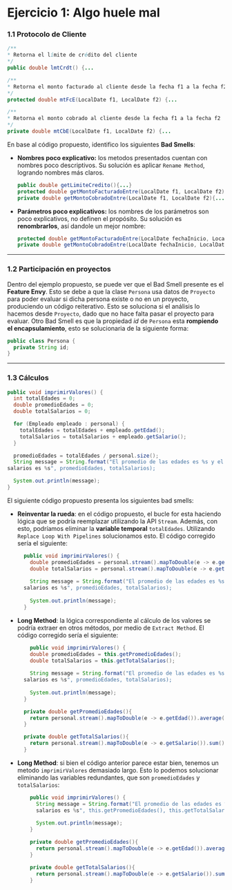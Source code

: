 # Ejercicio 1: Algo huele mal

### 1.1 Protocolo de Cliente
  ```java
  /** 
  * Retorna el límite de crédito del cliente
  */
  public double lmtCrdt() {...
  
  /** 
  * Retorna el monto facturado al cliente desde la fecha f1 a la fecha f2
  */
  protected double mtFcE(LocalDate f1, LocalDate f2) {...
  
  /** 
  * Retorna el monto cobrado al cliente desde la fecha f1 a la fecha f2
  */
  private double mtCbE(LocalDate f1, LocalDate f2) {...

  ```

  En base al código propuesto, identifico los siguientes **Bad Smells**:
  * **Nombres poco explicativo:** los metodos presentados cuentan con nombres poco descriptivos.
    Su solución es aplicar `Rename Method`, logrando nombres más claros.
    ```java
    public double getLimiteCredito(){...}
    protected double getMontoFacturadoEntre(LocalDate f1, LocalDate f2){...}
    private double getMontoCobradoEntre(LocalDate f1, LocalDate f2){...}
    ```
  * **Parámetros poco explicativos:** los nombres de los parámetros son poco explicativos, no definen el propósito. Su solución es **renombrarlos**, así dandole un mejor nombre:
    ```java
    protected double getMontoFacturadoEntre(LocalDate fechaInicio, LocalDate fechaFin){...}
    private double getMontoCobradoEntre(LocalDate fechaInicio, LocalDate fechaFin){...}
    ```
___

### 1.2 Participación en proyectos

Dentro del ejemplo propuesto, se puede ver que el Bad Smell presente es el **Feature Envy**. Esto se debe a que la clase `Persona` usa datos de `Proyecto` para poder evaluar si dicha persona existe o no en un proyecto, produciendo un código reiterativo.
Esto se soluciona si el análisis lo hacemos desde `Proyecto`, dado que no hace falta pasar el proyecto para evaluar.
Otro Bad Smell es que la propiedad *id* de `Persona` esta **rompiendo el encapsulamiento**, esto se solucionaria de la siguiente forma:

```java
public class Persona {
  private String id;
}
```

___

### 1.3 Cálculos

```java
public void imprimirValores() {
  int totalEdades = 0;
  double promedioEdades = 0;
  double totalSalarios = 0;

  for (Empleado empleado : personal) {
    totalEdades = totalEdades + empleado.getEdad();
    totalSalarios = totalSalarios + empleado.getSalario();
  }

  promedioEdades = totalEdades / personal.size();
  String message = String.format("El promedio de las edades es %s y el total de
salarios es %s", promedioEdades, totalSalarios);

  System.out.println(message);
}
```

El siguiente código propuesto presenta los siguientes bad smells:
* **Reinventar la rueda**: en el código propuesto, el bucle for esta haciendo lógica que se podría reemplazar utilizando la API `Stream`. Además, con esto, podríamos eliminar la **variable temporal** `totalEdades`.
  Utilizando `Replace Loop With Pipelines` solucionamos esto.
  El código corregido sería el siguiente:
  ```java
    public void imprimirValores() {
      double promedioEdades = personal.stream().mapToDouble(e -> e.getEdad()).average().orElse(0);
      double totalSalarios = personal.stream().mapToDouble(e -> e.getSalario()).sum();
    
      String message = String.format("El promedio de las edades es %s y el total de
    salarios es %s", promedioEdades, totalSalarios);
    
      System.out.println(message);
    }
  ```
  
* **Long Method**: la lógica correspondiente al cálculo de los valores se podría extraer en otros métodos, por medio de `Extract Method`.
  El código corregido sería el siguiente:
  
  ```java
      public void imprimirValores() {
      double promedioEdades = this.getPromedioEdades();
      double totalSalarios = this.getTotalSalarios();
    
      String message = String.format("El promedio de las edades es %s y el total de
    salarios es %s", promedioEdades, totalSalarios);
    
      System.out.println(message);
    }

    private double getPromedioEdades(){
      return personal.stream().mapToDouble(e -> e.getEdad()).average().orElse(0);
    }

    private double getTotalSalarios(){
      return personal.stream().mapToDouble(e -> e.getSalario()).sum();
    }
  ```
* **Long Method**: si bien el código anterior parece estar bien, tenemos un metodo `imprimirValores` demasiado largo. Esto lo podemos solucionar eliminando las variables redundantes, que son `promedioEdades` y `totalSalarios`:
  ```java
      public void imprimirValores() {
        String message = String.format("El promedio de las edades es %s y el total de
        salarios es %s", this.getPromedioEdades(), this.getTotalSalarios());
      
        System.out.println(message);
      }
  
      private double getPromedioEdades(){
        return personal.stream().mapToDouble(e -> e.getEdad()).average().orElse(0);
      }
  
      private double getTotalSalarios(){
        return personal.stream().mapToDouble(e -> e.getSalario()).sum();
      }
  ```
